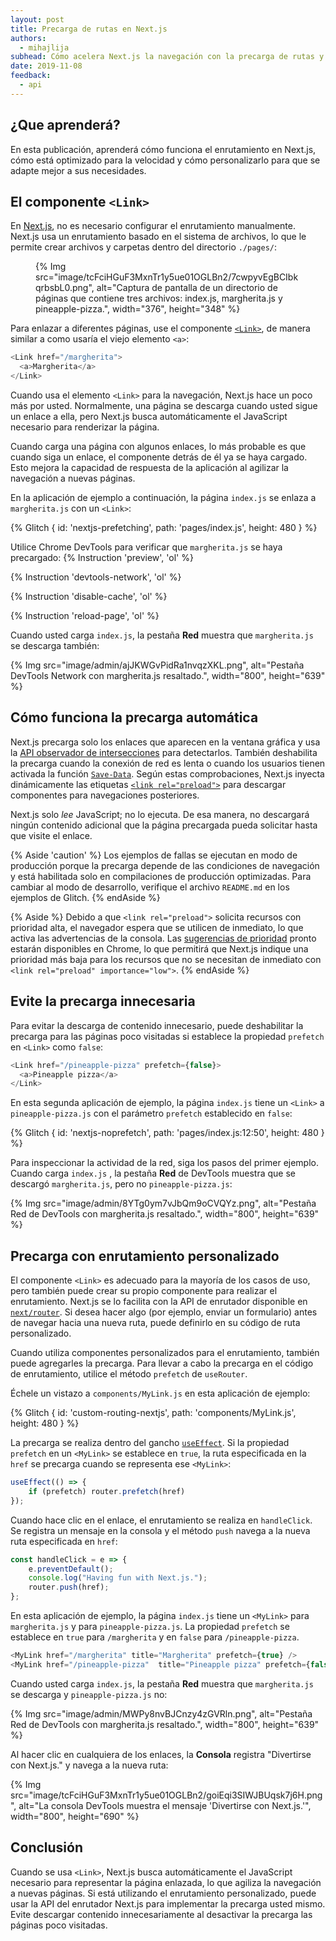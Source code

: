 ```yaml
---
layout: post
title: Precarga de rutas en Next.js
authors:
  - mihajlija
subhead: Cómo acelera Next.js la navegación con la precarga de rutas y cómo personalizarla.
date: 2019-11-08
feedback:
  - api
---
```


## ¿Que aprenderá?

En esta publicación, aprenderá cómo funciona el enrutamiento en Next.js, cómo está optimizado para la velocidad y cómo personalizarlo para que se adapte mejor a sus necesidades.

## El componente `<Link>`

En [Next.js](https://nextjs.org/), no es necesario configurar el enrutamiento manualmente. Next.js usa un enrutamiento basado en el sistema de archivos, lo que le permite crear archivos y carpetas dentro del directorio `./pages/`:

<figure>{% Img src="image/tcFciHGuF3MxnTr1y5ue01OGLBn2/7cwpyvEgBCIbkqrbsbL0.png", alt="Captura de pantalla de un directorio de páginas que contiene tres archivos: index.js, margherita.js y pineapple-pizza.",  width="376", height="348" %}</figure>

Para enlazar a diferentes páginas, use el componente [`<Link>`](https://nextjs.org/docs/api-reference/next/link), de manera similar a como usaría el viejo elemento `<a>`:

```js
<Link href="/margherita">
  <a>Margherita</a>
</Link>
```

Cuando usa el elemento `<Link>` para la navegación, Next.js hace un poco más por usted. Normalmente, una página se descarga cuando usted sigue un enlace a ella, pero Next.js busca automáticamente el JavaScript necesario para renderizar la página.

Cuando carga una página con algunos enlaces, lo más probable es que cuando siga un enlace, el componente detrás de él ya se haya cargado. Esto mejora la capacidad de respuesta de la aplicación al agilizar la navegación a nuevas páginas.

En la aplicación de ejemplo a continuación, la página `index.js` se enlaza a `margherita.js` con un `<Link>`:

{% Glitch { id: 'nextjs-prefetching', path: 'pages/index.js', height: 480 } %}

Utilice Chrome DevTools para verificar que `margherita.js` se haya precargado: {% Instruction 'preview', 'ol' %}

{% Instruction 'devtools-network', 'ol' %}

{% Instruction 'disable-cache', 'ol' %}

{% Instruction 'reload-page', 'ol' %}

Cuando usted carga `index.js`, la pestaña **Red** muestra que `margherita.js` se descarga también:

{% Img src="image/admin/ajJKWGvPidRa1nvqzXKL.png", alt="Pestaña DevTools Network con margherita.js resaltado.", width="800", height="639" %}

## Cómo funciona la precarga automática

Next.js precarga solo los enlaces que aparecen en la ventana gráfica y usa la [API observador de intersecciones](https://developer.mozilla.org/docs/Web/API/Intersection_Observer_API) para detectarlos. También deshabilita la precarga cuando la conexión de red es lenta o cuando los usuarios tienen activada la función [`Save-Data`](https://developer.mozilla.org/docs/Web/HTTP/Headers/Save-Data). Según estas comprobaciones, Next.js inyecta dinámicamente las etiquetas [`<link rel="preload">`](/preload-critical-assets/) para descargar componentes para navegaciones posteriores.

Next.js solo *lee* JavaScript; no lo ejecuta. De esa manera, no descargará ningún contenido adicional que la página precargada pueda solicitar hasta que visite el enlace.

{% Aside 'caution' %} Los ejemplos de fallas se ejecutan en modo de producción porque la precarga depende de las condiciones de navegación y está habilitada solo en compilaciones de producción optimizadas. Para cambiar al modo de desarrollo, verifique el archivo `README.md` en los ejemplos de Glitch. {% endAside %}

{% Aside %} Debido a que `<link rel="preload">` solicita recursos con prioridad alta, el navegador espera que se utilicen de inmediato, lo que activa las advertencias de la consola. Las [sugerencias de prioridad](/priority-hints/) pronto estarán disponibles en Chrome, lo que permitirá que Next.js indique una prioridad más baja para los recursos que no se necesitan de inmediato con `<link rel="preload" importance="low">`. {% endAside %}

## Evite la precarga innecesaria

Para evitar la descarga de contenido innecesario, puede deshabilitar la precarga para las páginas poco visitadas si establece la propiedad `prefetch` en `<Link>` como `false`:

```js
<Link href="/pineapple-pizza" prefetch={false}>
  <a>Pineapple pizza</a>
</Link>
```

En esta segunda aplicación de ejemplo, la página `index.js` tiene un `<Link>` a `pineapple-pizza.js` con el parámetro `prefetch` establecido en `false`:

{% Glitch { id: 'nextjs-noprefetch', path: 'pages/index.js:12:50', height: 480 } %}

Para inspeccionar la actividad de la red, siga los pasos del primer ejemplo. Cuando carga `index.js` , la pestaña **Red** de DevTools muestra que se descargó  `margherita.js`, pero no `pineapple-pizza.js`:

{% Img src="image/admin/8YTg0ym7vJbQm9oCVQYz.png", alt="Pestaña Red de DevTools con margherita.js resaltado.", width="800", height="639" %}

## Precarga con enrutamiento personalizado

El componente `<Link>` es adecuado para la mayoría de los casos de uso, pero también puede crear su propio componente para realizar el enrutamiento. Next.js se lo facilita con la API de enrutador disponible en [`next/router`](https://nextjs.org/docs/api-reference/next/router#userouter). Si desea hacer algo (por ejemplo, enviar un formulario) antes de navegar hacia una nueva ruta, puede definirlo en su código de ruta personalizado.

Cuando utiliza componentes personalizados para el enrutamiento, también puede agregarles la precarga. Para llevar a cabo la precarga en el código de enrutamiento, utilice el método `prefetch` de `useRouter`.

Échele un vistazo a `components/MyLink.js` en esta aplicación de ejemplo:

{% Glitch { id: 'custom-routing-nextjs', path: 'components/MyLink.js', height: 480 } %}

La precarga se realiza dentro del gancho [`useEffect`](https://reactjs.org/docs/hooks-effect.html). Si la propiedad `prefetch` en un `<MyLink>` se establece en `true`, la ruta especificada en la `href` se precarga cuando se representa ese `<MyLink>`:

```js
useEffect(() => {
    if (prefetch) router.prefetch(href)
});
```

Cuando hace clic en el enlace, el enrutamiento se realiza en `handleClick`. Se registra un mensaje en la consola y el método `push` navega a la nueva ruta especificada en `href`:

```js
const handleClick = e => {
    e.preventDefault();
    console.log("Having fun with Next.js.");
    router.push(href);
};

```

En esta aplicación de ejemplo, la página `index.js` tiene un `<MyLink>` para `margherita.js` y para `pineapple-pizza.js`. La propiedad `prefetch` se establece en `true` para `/margherita` y en `false` para `/pineapple-pizza`.

```js
<MyLink href="/margherita" title="Margherita" prefetch={true} />
<MyLink href="/pineapple-pizza"  title="Pineapple pizza" prefetch={false} />
```

Cuando usted carga `index.js`, la pestaña **Red** muestra que `margherita.js` se descarga y `pineapple-pizza.js` no:

{% Img src="image/admin/MWPy8nvBJCnzy4zGVRln.png", alt="Pestaña Red de DevTools con margherita.js resaltado.", width="800", height="639" %}

Al hacer clic en cualquiera de los enlaces, la **Consola** registra "Divertirse con Next.js." y navega a la nueva ruta:

{% Img src="image/tcFciHGuF3MxnTr1y5ue01OGLBn2/goiEqi3SIWJBUqsk7j6H.png", alt="La consola DevTools muestra el mensaje 'Divertirse con Next.js.'", width="800", height="690" %}

## Conclusión

Cuando se usa `<Link>`, Next.js busca automáticamente el JavaScript necesario para representar la página enlazada, lo que agiliza la navegación a nuevas páginas. Si está utilizando el enrutamiento personalizado, puede usar la API del enrutador Next.js para implementar la precarga usted mismo. Evite descargar contenido innecesariamente al desactivar la precarga las páginas poco visitadas.
